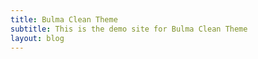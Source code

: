 ```yaml
---
title: Bulma Clean Theme
subtitle: This is the demo site for Bulma Clean Theme
layout: blog
---
```


